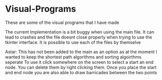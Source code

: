 # Visual-Programs
These are some of the visual programs that I have made

The current Implementation is a bit buggy when using the main file. It can lead to crashes and the file doesnt close properly when trying to use the tkinter interface. 
It is possible to use each of the files by themselve

Astar: 
This has not been added to the main as an option as at the moment I wanted to keep the shortest path algorithms and sorting algoirthms seperate
To use it click somewhere on the screen to select a start an end node. You can delete them by right clicking them. Once you place the start and end node you are also able
to draw barricades between the two points
